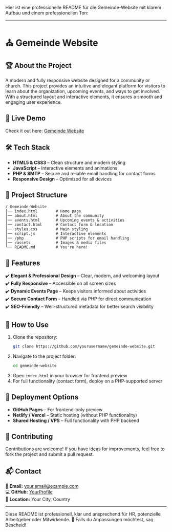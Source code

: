Hier ist eine professionelle README für die Gemeinde-Website mit klarem Aufbau und einem professionellen Ton:  

---

# ⛪ Gemeinde Website  

## 🏆 About the Project  
A modern and fully responsive website designed for a community or church. This project provides an intuitive and elegant platform for visitors to learn about the organization, upcoming events, and ways to get involved. With a structured layout and interactive elements, it ensures a smooth and engaging user experience.  

## 🚀 Live Demo  
Check it out here: [Gemeinde Website](https://eliemengi.github.io/Gemeinde-Website/)  

## 🛠️ Tech Stack  
- **HTML5 & CSS3** – Clean structure and modern styling  
- **JavaScript** – Interactive elements and animations  
- **PHP & SMTP** – Secure and reliable email handling for contact forms 
- **Responsive Design** – Optimized for all devices  

## 📂 Project Structure  
```
/ Gemeinde-Website
│── index.html        # Home page
│── about.html        # About the community
│── events.html       # Upcoming events & activities
│── contact.html      # Contact form & location
│── styles.css        # Main styling
│── script.js         # Interactive elements
│── /php              # PHP scripts for email handling
│── /assets           # Images & media files
└── README.md         # You're here!
```  

## 🎯 Features  
✔️ **Elegant & Professional Design** – Clear, modern, and welcoming layout  
✔️ **Fully Responsive** – Accessible on all screen sizes  
✔️ **Dynamic Events Page** – Keeps visitors informed about activities  
✔️ **Secure Contact Form** – Handled via PHP for direct communication  
✔️ **SEO-Friendly** – Well-structured metadata for better search visibility  

## 📌 How to Use  
1. Clone the repository:  
   ```bash
   git clone https://github.com/yourusername/gemeinde-website.git
   ```  
2. Navigate to the project folder:  
   ```bash
   cd gemeinde-website
   ```  
3. Open `index.html` in your browser for frontend preview  
4. For full functionality (contact form), deploy on a PHP-supported server  

## 🚀 Deployment Options  
- **GitHub Pages** – For frontend-only preview  
- **Netlify / Vercel** – Static hosting (without PHP functionality)  
- **Shared Hosting / VPS** – Full functionality with PHP backend  

## 🤝 Contributing  
Contributions are welcome! If you have ideas for improvements, feel free to fork the project and submit a pull request.  

## 📬 Contact  
💌 **Email:** your.email@example.com  
💻 **GitHub:** [YourProfile](https://github.com/yourusername)  
📍 **Location:** Your City, Country  

---

Diese README ist professionell, klar und ansprechend für HR, potenzielle Arbeitgeber oder Mitwirkende. 🚀 Falls du Anpassungen möchtest, sag Bescheid!
